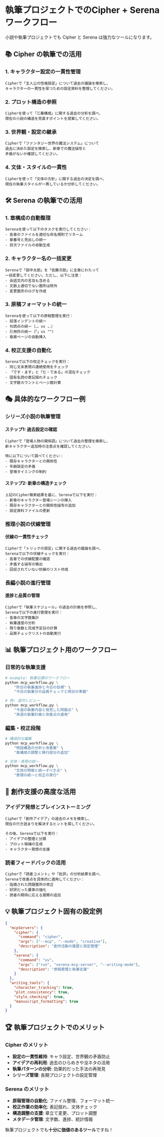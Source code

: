 # 執筆プロジェクトでのCipher + Serenaワークフロー

小説や執筆プロジェクトでも Cipher と Serena は強力なツールになります。

## 📚 Cipher の執筆での活用

### 1. キャラクター設定の一貫性管理
```
Cipherで「主人公の性格設定」について過去の議論を検索し、
キャラクターの一貫性を保つための設定資料を整理してください。
```

### 2. プロット構造の参照
```
Cipherを使って「三幕構成」に関する過去の分析を調べ、
現在の小説の構造を見直すポイントを提案してください。
```

### 3. 世界観・設定の継承
```
Cipherで「ファンタジー世界の魔法システム」について
過去に決めた設定を検索し、新章での魔法描写と
矛盾がないか確認してください。
```

### 4. 文体・スタイルの一貫性
```
Cipherを使って「文体の方針」に関する過去の決定を調べ、
現在の執筆スタイルが一貫しているか分析してください。
```

## 🛠️ Serena の執筆での活用

### 1. 章構成の自動整理
```
Serenaを使って以下のタスクを実行してください：
- 各章のファイルを適切な命名規則でリネーム
- 章番号と見出しの統一
- 目次ファイルの自動生成
```

### 2. キャラクター名の一括変更
```
Serenaで「田中太郎」を「佐藤次郎」に全章にわたって
一括変更してください。ただし、以下に注意：
- 会話文内の言及も含める
- 文脈上適切でない箇所は除外
- 変更箇所のログを作成
```

### 3. 原稿フォーマットの統一
```
Serenaを使って以下の原稿整理を実行：
- 段落インデントの統一
- 句読点の統一（、。vs ，．）
- 引用符の統一（「」vs ""）
- 章扉ページの自動挿入
```

### 4. 校正支援の自動化
```
Serenaで以下の校正チェックを実行：
- 同じ文末表現の連続使用をチェック
- 「です・ます」と「だ・である」の混在チェック
- 固有名詞の表記揺れチェック
- 文字数カウントとページ数計算
```

## 🎭 具体的なワークフロー例

### シリーズ小説の執筆管理

#### ステップ1: 過去設定の確認
```
Cipherで「登場人物の関係図」について過去の整理を検索し、
新キャラクター追加時の注意点を確認してください。

特に以下について調べてください：
- 既存キャラクターとの関係性
- 年齢設定の矛盾
- 登場タイミングの制約
```

#### ステップ2: 新章の構造チェック
```
上記のCipher検索結果を基に、Serenaで以下を実行：
- 新章のキャラクター登場シーンの挿入
- 既存キャラクターとの関係性描写の追加
- 設定資料ファイルの更新
```

### 推理小説の伏線管理

#### 伏線の一貫性チェック
```
Cipherで「トリックの設定」に関する過去の議論を調べ、
Serenaで以下の伏線チェックを実行：
- 各章での伏線配置の確認
- 矛盾する描写の検出
- 回収されていない伏線のリスト作成
```

### 長編小説の進行管理

#### 進捗と品質の管理
```
Cipherで「執筆スケジュール」の過去の計画を参照し、
Serenaで以下の進行管理を実行：
- 各章の文字数集計
- 執筆速度の分析
- 残り章数と完成予定日の計算
- 品質チェックリストの自動実行
```

## 📊 執筆プロジェクト用のワークフロー

### 日常的な執筆支援

```python
# example: 執筆日課のワークフロー
python mcp_workflow.py \
    "昨日の執筆進捗と今日の目標" \
    "今日の執筆分の品質チェックと明日の準備"

# 例: 週次レビュー
python mcp_workflow.py \
    "今週の執筆内容と発見した問題点" \
    "来週の執筆計画と改善点の適用"
```

### 編集・校正段階

```python
# 構造的な編集
python mcp_workflow.py \
    "物語構造の分析と改善案" \
    "章構成の調整と移行部分の追加"

# 文体・表現の統一
python mcp_workflow.py \
    "文体の特徴と統一すべき点" \
    "表現の統一と校正の実行"
```

## 🎨 創作支援の高度な活用

### アイデア発想とブレインストーミング
```
Cipherで「創作アイデア」の過去のメモを検索し、
現在の行き詰まりを解決するヒントを探してください。

その後、Serenaで以下を実行：
- アイデアの整理と分類
- プロット候補の生成
- キャラクター発想の支援
```

### 読者フィードバックの活用
```
Cipherで「読者コメント」や「批評」の分析結果を調べ、
Serenaで改善点を具体的に適用してください：
- 指摘された問題箇所の修正
- 好評だった要素の強化
- 読者の期待に応える展開の追加
```

## 💡 執筆プロジェクト固有の設定例

```json
{
  "mcpServers": {
    "cipher": {
      "command": "cipher",
      "args": ["--mcp", "--mode", "creative"],
      "description": "創作活動の履歴と設定管理"
    },
    "serena": {
      "command": "uv",
      "args": ["run", "serena-mcp-server", "--writing-mode"],
      "description": "原稿管理と執筆支援"
    }
  },
  "writing_tools": {
    "character_tracking": true,
    "plot_consistency": true,
    "style_checking": true,
    "manuscript_formatting": true
  }
}
```

## 🏆 執筆プロジェクトでのメリット

### Cipher のメリット
- **設定の一貫性維持**: キャラ設定、世界観の矛盾防止
- **アイデアの再利用**: 過去のひらめきや没ネタの活用
- **執筆パターンの分析**: 効果的だった手法の再発見
- **シリーズ管理**: 長期プロジェクトの設定管理

### Serena のメリット  
- **原稿管理の自動化**: ファイル整理、フォーマット統一
- **校正作業の効率化**: 表記揺れ、文体チェック
- **構造調整の支援**: 章立て変更、プロット調整
- **メタデータ管理**: 文字数、進捗、統計情報

執筆プロジェクトでも**十分に価値のあるツール**ですね！